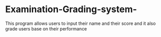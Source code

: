 # Examination-Grading-system-
This program allows users to input their name and their score and it also grade users base on their performance 

